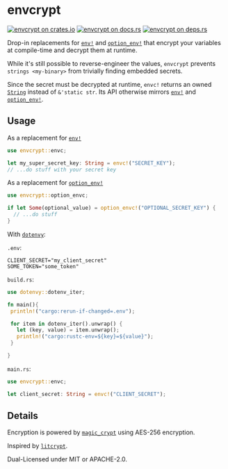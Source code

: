 # envcrypt

[![envcrypt on crates.io](https://img.shields.io/crates/v/envcrypt)](https://crates.io/crates/envcrypt) [![envcrypt on docs.rs](https://docs.rs/envcrypt/badge.svg)](https://docs.rs/envcrypt) [![envcrypt on deps.rs](https://deps.rs/repo/github/caass/envcrypt/status.svg)](https://deps.rs/repo/github/caass/envcrypt)

Drop-in replacements for [`env!`](https://doc.rust-lang.org/std/macro.env.html) and [`option_env!`](https://doc.rust-lang.org/std/macro.option_env.html)
that encrypt your variables at compile-time and decrypt them at runtime.

While it's still possible to reverse-engineer the values, `envcrypt` prevents
`strings <my-binary>` from trivially finding embedded secrets.

Since the secret must be decrypted at runtime,
`envc!` returns an owned [`String`](https://doc.rust-lang.org/std/string/struct.String.html)
instead of `&'static str`. Its API otherwise mirrors [`env!`](https://doc.rust-lang.org/std/macro.env.html) and [`option_env!`](https://doc.rust-lang.org/std/macro.option_env.html).

## Usage

As a replacement for [`env!`](https://doc.rust-lang.org/std/macro.env.html)

```rust
use envcrypt::envc;

let my_super_secret_key: String = envc!("SECRET_KEY");
// ...do stuff with your secret key
```

As a replacement for [`option_env!`](https://doc.rust-lang.org/std/macro.option_env.html)

```rust
use envcrypt::option_envc;

if let Some(optional_value) = option_envc!("OPTIONAL_SECRET_KEY") {
  // ...do stuff
}
```

With [`dotenvy`](https://crates.io/crates/dotenvy):

`.env`:

```dotenv
CLIENT_SECRET="my_client_secret"
SOME_TOKEN="some_token"
```

`build.rs`:

```rust
use dotenvy::dotenv_iter;

fn main(){
 println!("cargo:rerun-if-changed=.env");

 for item in dotenv_iter().unwrap() {
   let (key, value) = item.unwrap();
   println!("cargo:rustc-env=${key}=${value}");
 }

}
```

`main.rs`:

```rust
use envcrypt::envc;

let client_secret: String = envc!("CLIENT_SECRET");
```

## Details

Encryption is powered by [`magic_crypt`](https://crates.io/crates/magic-crypt) using AES-256 encryption.

Inspired by [`litcrypt`](https://crates.io/crates/litcrypt).

Dual-Licensed under MIT or APACHE-2.0.
